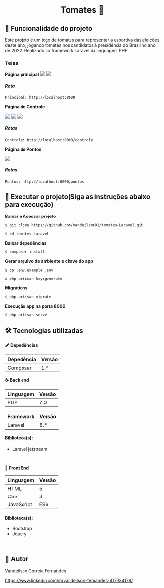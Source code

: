 <h1 align="center"> 
	 Tomates 🚀  
</h1>


## :hammer: Funcionalidade do projeto

 Este projeto é um jogo de tomates para representar a esportiva das eleições deste ano, jogando tomates nos candidatos à presidência do Brasil no ano de 2022. Realizado no framework Laravel da linguagem PHP.

<h3>Telas</h3>


**Página principal**
<img src="https://user-images.githubusercontent.com/60020510/193612061-92155fbc-28b0-4b6d-b19f-cfd0c3f66629.png">
<img src="https://user-images.githubusercontent.com/60020510/193612097-35104bb2-b400-4ea0-bafe-c59b4eb302d8.png">


<h5>Rota</h5>

```
Principal: http://localhost:8000
```

**Página de Controle**

<img src="https://user-images.githubusercontent.com/60020510/193611973-a222c8c7-eec9-4d09-9ac2-0b99308d52da.png">
<img src="https://user-images.githubusercontent.com/60020510/193611980-fcdec673-4dca-494e-a557-404de87cbfa9.png">
<img src="https://user-images.githubusercontent.com/60020510/193612003-1ab1348e-3bc3-4acf-822d-8e06bd16a04c.png">


<h5>Rotas</h5>

```
Controle: http://localhost:8000/controle
```


**Página de Pontos**

<img src="https://user-images.githubusercontent.com/60020510/193612003-1ab1348e-3bc3-4acf-822d-8e06bd16a04c.png">


<h5>Rotas</h5>

```
Pontos: http://localhost:8000/pontos
```

## 🚗 Executar o projeto(Siga as instruções abaixo para execução)

**Baixar e Acessar projeto**

```
$ git clone https://github.com/vandeilson01/tomates-Laravel.git

$ cd tomates-Laravel
```

**Baixar depedências**
```
$ composer install
```

**Gerar arquivo de ambiente e chave do app**
```
$ cp .env.example .env

$ php artisan key:generate
```

**Migrations**
```
$ php artisan migrate
```

**Execução app na porta 8000**
```
$ php artisan serve
```

## 🛠️ Tecnologias utilizadas

**🩹 Depedências**

| Depedência | Versão |
| --- | --- |
| Composer | 1.* |

**☕ Back end**

| Linguagem | Versão |
| --- | --- |
| PHP | 7.3 | 8.0 |

| Framework | Versão |
| --- | --- |
| Laravel | 8.* |

 <h4>Biblioteca(s): </h4>
 
- Laravel jetstream

<br/>

**🎨 Front End**

| Linguagem | Versão |
| --- | --- |
| HTML | 5 |
| CSS | 3 |
| JavaScript | ES6 |

 <h4>Biblioteca(s): </h4>
 
- Bootstrap
- Jquery

<br/>

## 🙂 Autor

Vandeilson Correia Fernandes

https://www.linkedin.com/in/vandeilson-fernandes-417934178/
